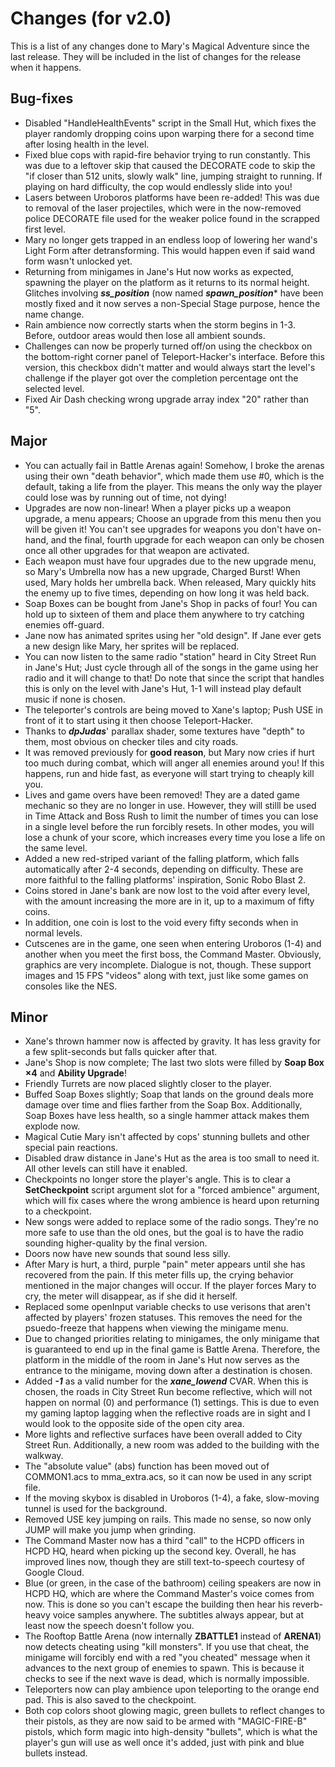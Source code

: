 # Changes (for v2.0)
This is a list of any changes done to Mary's Magical Adventure since the last release. They will be included in the list of changes for the release when it happens.
## Bug-fixes
* Disabled "HandleHealthEvents" script in the Small Hut, which fixes the player randomly dropping coins upon warping there for a second time after losing health in the level.
* Fixed blue cops with rapid-fire behavior trying to run constantly. This was due to a leftover skip that caused the DECORATE code to skip the "if closer than 512 units, slowly walk" line, jumping straight to running. If playing on hard difficulty, the cop would endlessly slide into you!
* Lasers between Uroboros platforms have been re-added! This was due to removal of the laser projectiles, which were in the now-removed police DECORATE file used for the weaker police found in the scrapped first level.
* Mary no longer gets trapped in an endless loop of lowering her wand's Light Form after detransforming. This would happen even if said wand form wasn't unlocked yet.
* Returning from minigames in Jane's Hut now works as expected, spawning the player on the platform as it returns to its normal height. Glitches involving ***ss_position*** (now named ***spawn_position**** have been mostly fixed and it now serves a non-Special Stage purpose, hence the name change.
* Rain ambience now correctly starts when the storm begins in 1-3. Before, outdoor areas would then lose all ambient sounds.
* Challenges can now be properly turned off/on using the checkbox on the bottom-right corner panel of Teleport-Hacker's interface. Before this version, this checkbox didn't matter and would always start the level's challenge if the player got over the completion percentage ont the selected level. 
* Fixed Air Dash checking wrong upgrade array index "20" rather than "5".
## Major
* You can actually fail in Battle Arenas again! Somehow, I broke the arenas using their own "death behavior", which made them use #0, which is the default, taking a life from the player. This means the only way the player could lose was by running out of time, not dying!
* Upgrades are now non-linear! When a player picks up a weapon upgrade, a menu appears; Choose an upgrade from this menu then you will be given it! You can't see upgrades for weapons you don't have on-hand, and the final, fourth upgrade for each weapon can only be chosen once all other upgrades for that weapon are activated.
* Each weapon must have four upgrades due to the new upgrade menu, so Mary's Umbrella now has a new upgrade, Charged Burst! When used, Mary holds her umbrella back. When released, Mary quickly hits the enemy up to five times, depending on how long it was held back.
* Soap Boxes can be bought from Jane's Shop in packs of four! You can hold up to sixteen of them and place them anywhere to try catching enemies off-guard.
* Jane now has animated sprites using her "old design". If Jane ever gets a new design like Mary, her sprites will be replaced.
* You can now listen to the same radio "station" heard in City Street Run in Jane's Hut; Just cycle through all of the songs in the game using her radio and it will change to that! Do note that since the script that handles this is only on the level with Jane's Hut, 1-1 will instead play default music if none is chosen.
* The teleporter's controls are being moved to Xane's laptop; Push USE in front of it to start using it then choose Teleport-Hacker.
* Thanks to ***dpJudas***' parallax shader, some textures have "depth" to them, most obvious on checker tiles and city roads.
* It was removed previously for **good reason**, but Mary now cries if hurt too much during combat, which will anger all enemies around you! If this happens, run and hide fast, as everyone will start trying to cheaply kill you.
* Lives and game overs have been removed! They are a dated game mechanic so they are no longer in use. However, they will stilll be used in Time Attack and Boss Rush to limit the number of times you can lose in a single level 
before the run forcibly resets. In other modes, you will lose a chunk of your score, which increases every time you lose a life on the same level.
* Added a new red-striped variant of the falling platform, which falls automatically after 2-4 seconds, depending on difficulty. These are more faithful to the falling platforms' inspiration, Sonic Robo Blast 2.
* Coins stored in Jane's bank are now lost to the void after every level, with the amount increasing the more are in it, up to a maximum of fifty coins.
* In addition, one coin is lost to the void every fifty seconds when in normal levels.
* Cutscenes are in the game, one seen when entering Uroboros (1-4) and another when you meet the first boss, the Command Master. Obviously, graphics are very incomplete. Dialogue is not, though. These support images and 15 FPS "videos" along with text, just like some games on consoles like the NES.
## Minor
* Xane's thrown hammer now is affected by gravity. It has less gravity for a few split-seconds but falls quicker after that.
* Jane's Shop is now complete; The last two slots were filled by **Soap Box ×4** and **Ability Upgrade**!
* Friendly Turrets are now placed slightly closer to the player.
* Buffed Soap Boxes slightly; Soap that lands on the ground deals more damage over time and flies farther from the Soap Box. Additionally, Soap Boxes have less health, so a single hammer attack makes them explode now.
* Magical Cutie Mary isn't affected by cops' stunning bullets and other special pain reactions.
* Disabled draw distance in Jane's Hut as the area is too small to need it. All other levels can still have it enabled.
* Checkpoints no longer store the player's angle. This is to clear a **SetCheckpoint** script argument slot for a "forced ambience" argument, which will fix cases where the wrong ambience is heard upon returning to a checkpoint.
* New songs were added to replace some of the radio songs. They're no more safe to use than the old ones, but the goal is to have the radio sounding higher-quality by the final version.
* Doors now have new sounds that sound less silly.
* After Mary is hurt, a third, purple "pain" meter appears until she has recovered from the pain. If this meter fills up, the crying behavior mentioned in the major changes will occur. If the player forces Mary to cry, the meter will disappear, as if she did it herself.
* Replaced some openInput variable checks to use verisons that aren't affected by players' frozen statuses. This removes the need for the psuedo-freeze that happens when viewing the minigame menu.
* Due to changed priorities relating to minigames, the only minigame that is guaranteed to end up in the final game is Battle Arena. Therefore, the platform in the middle of the room in Jane's Hut now serves as the entrance to the minigame, moving down after a destination is chosen.
* Added ***-1*** as a valid number for the ***xane_lowend*** CVAR. When this is chosen, the roads in City Street Run become reflective, which will not happen on normal (0) and performance (1) settings. This is due to even my gaming laptop lagging when the reflective roads are in sight and I would look to the opposite side of the open city area.
* More lights and reflective surfaces have been overall added to City Street Run. Additionally, a new room was added to the building with the walkway.
* The "absolute value" (abs) function has been moved out of COMMON1.acs to mma_extra.acs, so it can now be used in any script file.
* If the moving skybox is disabled in Uroboros (1-4), a fake, slow-moving tunnel is used for the background.
* Removed USE key jumping on rails. This made no sense, so now only JUMP will make you jump when grinding.
* The Command Master now has a third "call" to the HCPD officers in HCPD HQ, heard when picking up the second key. Overall, he has improved lines now, though they are still text-to-speech courtesy of Google Cloud.
* Blue (or green, in the case of the bathroom) ceiling speakers are now in HCPD HQ, which are where the Command Master's voice comes from now. This is done so you can't escape the building then hear his reverb-heavy voice samples anywhere. The subtitles always appear, but at least now the speech doesn't follow you.
* The Rooftop Battle Arena (now internally **ZBATTLE1** instead of **ARENA1**) now detects cheating using "kill monsters". If you use that cheat, the minigame will forcibly end with a red "you cheated" message when it advances to the next group of enemies to spawn. This is because it checks to see if the next wave is dead, which is normally impossible.
* Teleporters now can play ambience upon teleporting to the orange end pad. This is also saved to the checkpoint.
* Both cop colors shoot glowing magic, green bullets to reflect changes to their pistols, as they are now said to be armed with "MAGIC-FIRE-B" pistols, which form magic into high-density "bullets", which is what the player's gun will use as well once it's added, just with pink and blue bullets instead.